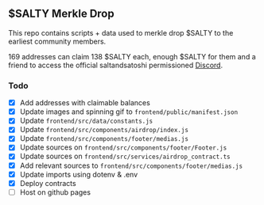 ## $SALTY Merkle Drop

This repo contains scripts + data used to merkle drop $SALTY to the earliest community members.

169 addresses can claim 138 $SALTY each, enough $SALTY for them and a friend to access the official saltandsatoshi permissioned [Discord](https://discord.gg/ruzPsVSZs).

### Todo
* [x] Add addresses with claimable balances
* [x] Update images and spinning gif to `frontend/public/manifest.json`
* [x] Update `frontend/src/data/constants.js`
* [x] Update `frontend/src/components/airdrop/index.js`
* [x] Update `frontend/src/components/footer/medias.js`
* [x] Update sources on `frontend/src/components/footer/Footer.js`
* [x] Update sources on `frontend/src/services/airdrop_contract.ts`
* [x] Add relevant sources to `frontend/src/components/footer/medias.js`
* [x] Update imports using dotenv & .env
* [x] Deploy contracts
* [ ] Host on github pages